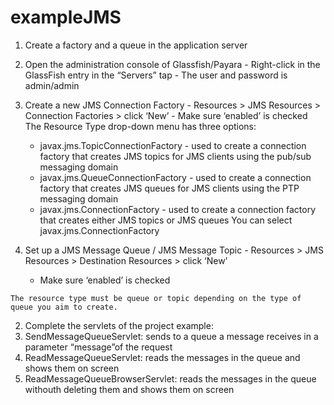 # exampleJMS

1. Create a factory and a queue in the application server

  1. Open the administration console of Glassfish/Payara
    - Right-click in the GlassFish entry in the “Servers” tap
    - The user and password is admin/admin
  2. Create a new JMS Connection Factory
    - Resources > JMS Resources > Connection Factories > click ‘New’
    - Make sure ‘enabled’ is checked The Resource Type drop-down menu has three options:
      - javax.jms.TopicConnectionFactory - used to create a connection factory that creates JMS topics for JMS clients using the pub/sub messaging domain
      - javax.jms.QueueConnectionFactory - used to create a connection factory that creates JMS queues for JMS clients using the PTP messaging domain
      - javax.jms.ConnectionFactory - used to create a connection factory that creates either JMS topics or JMS queues You can select javax.jms.ConnectionFactory

  3. Set up a JMS Message Queue / JMS Message Topic
    - Resources > JMS Resources > Destination Resources > click ‘New’
      - Make sure ‘enabled’ is checked
      
    The resource type must be queue or topic depending on the type of queue you aim to create.
    
2. Complete the servlets of the project example:
  1. SendMessageQueueServlet: sends to a queue a message receives in a parameter “message”of the request
  2. ReadMessageQueueServlet: reads the messages in the queue and shows them on screen
  3. ReadMessageQueueBrowserServlet: reads the messages in the queue withouth deleting them and shows them on screen

